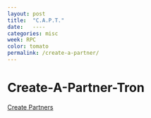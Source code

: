 ```yaml
---
layout: post
title:  "C.A.P.T."
date:   ----
categories: misc
week: RPC
color: tomato
permalink: /create-a-partner/
---
```


<h1 class="text-center">Create-A-Partner-Tron</h1>

<div class="partner-list">
  <div class="partner-group">
  </div>
</div>

<a href="#" class="button button--full fucking-huge partner-button">Create Partners</a>
